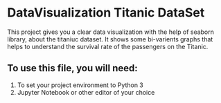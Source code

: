 <h1>DataVisualization Titanic DataSet</h1>


<p>
  This project gives you a clear data visualization with the help of seaborn library, about the titaniuc dataset.
  It shows some bi-varients graphs that helps to understand the survival rate of the passengers on the Titanic. 
</p>

<h2>To use this file, you will need:</h2>
<ol>
  <li>To set your project environment to Python 3 </li>
   <li>Jupyter Notebook or other editor of your choice</li>
</ol>
